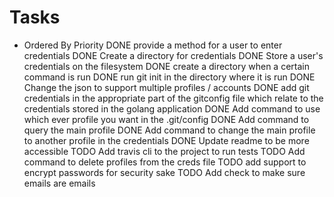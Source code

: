 # Tasks 
 - Ordered By Priority
DONE provide a method for a user to enter credentials
DONE Create a directory for credentials
DONE Store a user's credentials on the filesystem
DONE create a directory when a certain command is run
DONE run git init in the directory where it is run
DONE Change the json to support multiple profiles / accounts
DONE add git credentials in the appropriate part of the gitconfig file which relate to the credentials stored in the golang application
DONE Add command to use which ever profile you want in the .git/config
DONE Add command to query the main profile
DONE Add command to change the main profile to another profile in the credentials
DONE Update readme to be more accessible
TODO Add travis cli to the project to run tests
TODO Add command to delete profiles from the creds file
TODO add support to encrypt passwords for security sake
TODO Add check to make sure emails are emails
